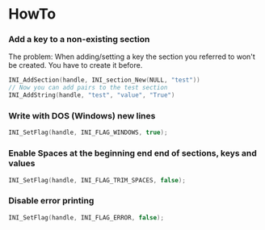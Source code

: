 # HowTo

### Add a key to a non-existing section

The problem: When adding/setting a key the section you referred to won't
be created. You have to create it before.

```C
INI_AddSection(handle, INI_section_New(NULL, "test"))
// Now you can add pairs to the test section
INI_AddString(handle, "test", "value", "True")
```

### Write with DOS (Windows) new lines

```C
INI_SetFlag(handle, INI_FLAG_WINDOWS, true);
```

### Enable Spaces at the beginning end end of sections, keys and values

```C
INI_SetFlag(handle, INI_FLAG_TRIM_SPACES, false);
```

### Disable error printing

```C
INI_SetFlag(handle, INI_FLAG_ERROR, false);
```
